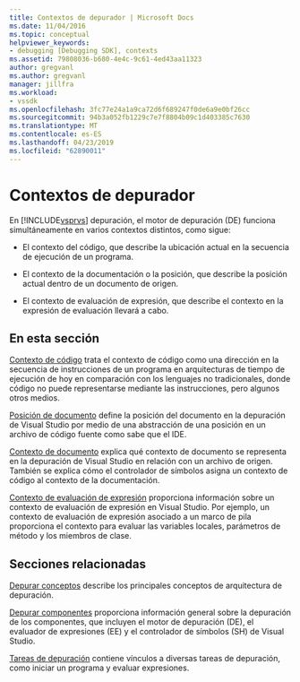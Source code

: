 ```yaml
---
title: Contextos de depurador | Microsoft Docs
ms.date: 11/04/2016
ms.topic: conceptual
helpviewer_keywords:
- debugging [Debugging SDK], contexts
ms.assetid: 79808036-b680-4e4c-9c61-4ed43aa11323
author: gregvanl
ms.author: gregvanl
manager: jillfra
ms.workload:
- vssdk
ms.openlocfilehash: 3fc77e24a1a9ca72d6f689247f0de6a9e0bf26cc
ms.sourcegitcommit: 94b3a052fb1229c7e7f8804b09c1d403385c7630
ms.translationtype: MT
ms.contentlocale: es-ES
ms.lasthandoff: 04/23/2019
ms.locfileid: "62890011"
---
```

# <a name="debugger-contexts"></a>Contextos de depurador
En [!INCLUDE[vsprvs](../../code-quality/includes/vsprvs_md.md)] depuración, el motor de depuración (DE) funciona simultáneamente en varios contextos distintos, como sigue:

- El contexto del código, que describe la ubicación actual en la secuencia de ejecución de un programa.

- El contexto de la documentación o la posición, que describe la posición actual dentro de un documento de origen.

- El contexto de evaluación de expresión, que describe el contexto en la expresión de evaluación llevará a cabo.

## <a name="in-this-section"></a>En esta sección
 [Contexto de código](../../extensibility/debugger/code-context.md) trata el contexto de código como una dirección en la secuencia de instrucciones de un programa en arquitecturas de tiempo de ejecución de hoy en comparación con los lenguajes no tradicionales, donde código no puede representarse mediante las instrucciones, pero algunos otros medios.

 [Posición de documento](../../extensibility/debugger/document-position.md) define la posición del documento en la depuración de Visual Studio por medio de una abstracción de una posición en un archivo de código fuente como sabe que el IDE.

 [Contexto de documento](../../extensibility/debugger/document-context.md) explica qué contexto de documento se representa en la depuración de Visual Studio en relación con un archivo de origen. También se explica cómo el controlador de símbolos asigna un contexto de código al contexto de la documentación.

 [Contexto de evaluación de expresión](../../extensibility/debugger/expression-evaluation-context.md) proporciona información sobre un contexto de evaluación de expresión en Visual Studio. Por ejemplo, un contexto de evaluación de expresión asociado a un marco de pila proporciona el contexto para evaluar las variables locales, parámetros de método y los miembros de clase.

## <a name="related-sections"></a>Secciones relacionadas
 [Depurar conceptos](../../extensibility/debugger/debugger-concepts.md) describe los principales conceptos de arquitectura de depuración.

 [Depurar componentes](../../extensibility/debugger/debugger-components.md) proporciona información general sobre la depuración de los componentes, que incluyen el motor de depuración (DE), el evaluador de expresiones (EE) y el controlador de símbolos (SH) de Visual Studio.

 [Tareas de depuración](../../extensibility/debugger/debugging-tasks.md) contiene vínculos a diversas tareas de depuración, como iniciar un programa y evaluar expresiones.